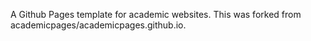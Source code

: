 A Github Pages template for academic websites. This was forked from academicpages/academicpages.github.io.
